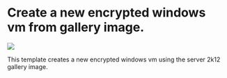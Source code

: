 # Create a new encrypted windows vm from gallery image. 

<a href="https://portal.azure.com/#create/Microsoft.Template/uri/https%3A%2F%2Fraw.githubusercontent.com%2Fazure%2Fazure-quickstart-templates%2Fmaster%2F101-diskencryption-create-new-encrypted-windows-vm-from-gallery-image%2Fazuredeploy.json" target="_blank">
    <img src="http://azuredeploy.net/deploybutton.png"/>
</a>

This template creates a new encrypted windows vm using the server 2k12 gallery image.
